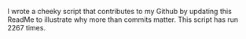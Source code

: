 I wrote a cheeky script that contributes to my Github by updating this ReadMe to illustrate why more than commits matter. This script has run 2267 times.